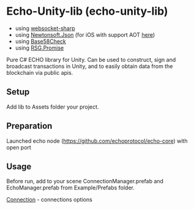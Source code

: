 # Echo-Unity-lib (echo-unity-lib)

*  using [websocket-sharp](https://github.com/sta/websocket-sharp)
*  using [Newtonsoft.Json](https://github.com/JamesNK/Newtonsoft.Json) (for iOS with support AOT [here](https://www.parentelement.com/assets/json_net_unity))
*  using [Base58Check](https://github.com/adamcaudill/Base58Check)
*  using [RSG.Promise](https://github.com/Real-Serious-Games/C-Sharp-Promise)

Pure C# ECHO library for Unity. Can be used to construct, sign and broadcast transactions in Unity, and to easily obtain data from the blockchain via public apis.


## Setup

Add lib to Assets folder your project.

## Preparation

Launched echo node (https://github.com/echoprotocol/echo-core) with open port

## Usage

Before run, add to your scene ConnectionManager.prefab and EchoManager.prefab from Example/Prefabs folder.

[Connection](docs/Connection.md) - connections options
